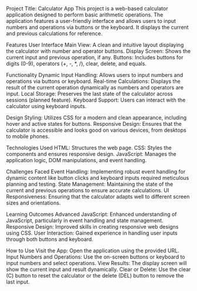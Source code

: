 
Project Title: Calculator App
This project is a web-based calculator application designed to perform basic arithmetic operations. The application features a user-friendly interface and allows users to input numbers and operations via buttons or the keyboard. It displays the current and previous calculations for reference.

Features
User Interface
Main View: A clean and intuitive layout displaying the calculator with number and operator buttons.
Display Screen: Shows the current input and previous operation, if any.
Buttons: Includes buttons for digits (0-9), operators (+, -, *, /), clear, delete, and equals.

Functionality
Dynamic Input Handling: Allows users to input numbers and operations via buttons or keyboard.
Real-time Calculations: Displays the result of the current operation dynamically as numbers and operators are input.
Local Storage: Preserves the last state of the calculator across sessions (planned feature).
Keyboard Support: Users can interact with the calculator using keyboard inputs.

Design
Styling: Utilizes CSS for a modern and clean appearance, including hover and active states for buttons.
Responsive Design: Ensures that the calculator is accessible and looks good on various devices, from desktops to mobile phones.

Technologies Used
HTML: Structures the web page.
CSS: Styles the components and ensures responsive design.
JavaScript: Manages the application logic, DOM manipulations, and event handling.

Challenges Faced
Event Handling: Implementing robust event handling for dynamic content like button clicks and keyboard inputs required meticulous planning and testing.
State Management: Maintaining the state of the current and previous operations to ensure accurate calculations.
UI Responsiveness: Ensuring that the calculator adapts well to different screen sizes and orientations.

Learning Outcomes
Advanced JavaScript: Enhanced understanding of JavaScript, particularly in event handling and state management.
Responsive Design: Improved skills in creating responsive web designs using CSS.
User Interaction: Gained experience in handling user inputs through both buttons and keyboard.

How to Use
Visit the App: Open the application using the provided URL.
Input Numbers and Operations: Use the on-screen buttons or keyboard to input numbers and select operations.
View Results: The display screen will show the current input and result dynamically.
Clear or Delete: Use the clear (C) button to reset the calculator or the delete (DEL) button to remove the last input.
